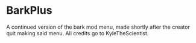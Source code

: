 # BarkPlus
 A continued version of the bark mod menu, made shortly after the creator quit making said menu. All credits go to KyleTheScientist.
